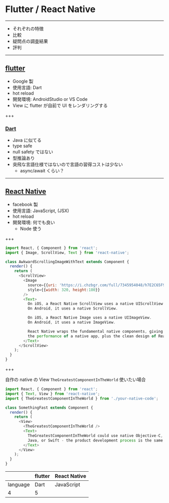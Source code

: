 # Flutter / React Native

---

* それぞれの特徴
* 比較
* 疑問点の調査結果
* 評判

---

## [flutter](https://flutter.io/)

* Google 製
* 使用言語: Dart
* hot reload
* 開発環境: AndroidStudio or VS Code
* View に flutter が自前で UI をレンダリングする

+++

### [Dart](https://www.dartlang.org/)

* Java に似てる
* type safe
* null safety ではない
* 型推論あり
* 突飛な言語仕様ではないので言語の習得コストは少ない
  - async/await くらい？

---

## [React Native](https://facebook.github.io/react-native/)

* facebook 製
* 使用言語: JavaScript, (JSX)
* hot reload
* 開発環境: 何でも良い
  - Node 使う
  
+++

```javascript
import React, { Component } from 'react';
import { Image, ScrollView, Text } from 'react-native';

class AwkwardScrollingImageWithText extends Component {
  render() {
    return (
      <ScrollView>
        <Image
          source={{uri: 'https://i.chzbgr.com/full/7345954048/h7E2C65F9/'}}
          style={{width: 320, height:180}}
        />
        <Text>
          On iOS, a React Native ScrollView uses a native UIScrollView.
          On Android, it uses a native ScrollView.

          On iOS, a React Native Image uses a native UIImageView.
          On Android, it uses a native ImageView.

          React Native wraps the fundamental native components, giving you
          the performance of a native app, plus the clean design of React.
        </Text>
      </ScrollView>
    );
  }
}
```


+++

自作の native の View `TheGreatestComponentInTheWorld` 使いたい場合

```javascript
import React, { Component } from 'react';
import { Text, View } from 'react-native';
import { TheGreatestComponentInTheWorld } from './your-native-code';

class SomethingFast extends Component {
  render() {
    return (
      <View>
        <TheGreatestComponentInTheWorld />
        <Text>
          TheGreatestComponentInTheWorld could use native Objective-C,
          Java, or Swift - the product development process is the same.
        </Text>
      </View>
    );
  }
}
```

| |flutter |React Native |
|---|---|---|
|language |Dart |JavaScript  |
|4  |5  |
